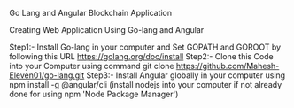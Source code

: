 Go Lang and Angular Blockchain Application

Creating Web Application Using Go-lang and Angular

Step1:- Install Go-lang in your computer and Set GOPATH and GOROOT by following this URL https://golang.org/doc/install
Step2:- Clone this Code into your Computer using command git clone https://github.com/Mahesh-Eleven01/go-lang.git
Step3:- Install Angular globally in your computer using npm install -g @angular/cli (install nodejs into your computer if not already done for using npm 'Node Package Manager')


